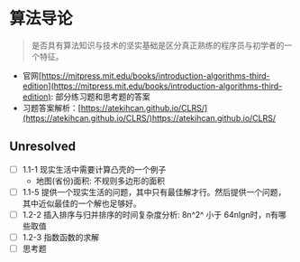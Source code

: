 
# 算法导论

> 是否具有算法知识与技术的坚实基础是区分真正熟练的程序员与初学者的一个特征。

- 官网[https://mitpress.mit.edu/books/introduction-algorithms-third-edition](https://mitpress.mit.edu/books/introduction-algorithms-third-edition): 部分练习题和思考题的答案
- 习题答案解析：[https://atekihcan.github.io/CLRS/](https://atekihcan.github.io/CLRS/)https://atekihcan.github.io/CLRS/



## Unresolved
- [ ] 1.1-1 现实生活中需要计算凸壳的一个例子
    - 地图(省份)面积: 不规则多边形的面积
- [ ] 1.1-5 提供一个现实生活的问题，其中只有最佳解才行。然后提供一个问题，其中近似最佳的一个解也足够好。
- [ ] 1.2-2 插入排序与归并排序的时间复杂度分析: 8n^2^ 小于 64nlgn时，n有哪些取值
- [ ] 1.2-3 指数函数的求解
- [ ] 思考题
